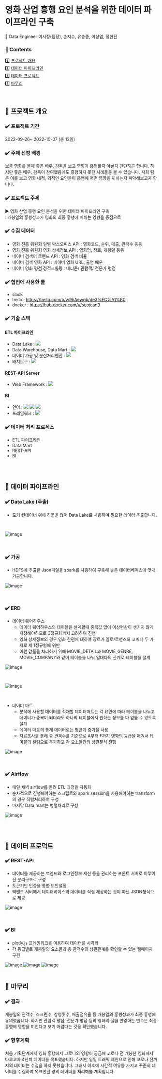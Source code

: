 # 영화 산업 흥행 요인 분석을 위한 데이터 파이프라인 구축
🏃 Data Engineer 이서정(팀장), 손지수, 유승종, 이상엽, 정현진

### **📖 Contents**  

1️⃣ [프로젝트 개요](#-프로젝트-개요)   
2️⃣ [데이터 파이프라인](#-데이터-파이프라인)  
3️⃣ [데이터 프로덕트](#-데이터-프로덕트)  
4️⃣ [마무리](#-기대효과-및-향후-계획)  

<br>

## 🍎 프로젝트 개요

### ✔️ 프로젝트 기간
 2022-09-26~ 2022-10-07 (총 12일)

### ✔️ 주제 선정 배경
보통 영화를 볼때 좋은 배우, 감독을 보고 영화가 흥행할지 아닐지 판단하곤 합니다. 하지만 좋은 배우, 감독이 참여했음에도 흥행하지 못한 사례들을 볼 수 있습니다. 저희 팀은 이를 보고 영화 내적, 외적인 요인들이 흥행에 어떤 영향을 끼치는지 파악해보고자 합니다.

### ✔️ 프로젝트 주제
▶ 영화 산업 흥행 요인 분석을 위한 데이터 파이프라인 구축  
: 개봉일의 흥행성과가 영화의 최종 흥행에 미치는 영향을 중점으로

### ✔️ 수집 데이터
- 영화 진흥 위원회 일별 박스오피스 API : 영화코드, 순위, 매출, 관객수 등등
- 영화 진흥 위원회 영화 상세정보 API : 영화명, 장르, 개봉일 등등
- 네이버 검색어 트렌드 API : 영화 검색 비율
- 네이버 검색 영화 API : 네이버 영화 URL, 출연 배우
- 네이버 영화 평점 정적크롤링 : 네티즌/ 관람객/ 전문가 평점

### ✔️ 협업에 사용한 툴
  - slack 
  - trello : https://trello.com/b/w9hAewpb/de3%EC%A1%B0
  - docker : https://hub.docker.com/u/seojeon9

### ✔️ 기술 스택
#### ETL 파이프라인
  - Data Lake : <img src="https://img.shields.io/badge/Hadoop-66CCFF?style=flat-square&logo=apachehadoop&logoColor=black"> 
  - Data Warehouse, Data Mart : <img src="https://img.shields.io/badge/Oracle ATP-F80000?style=flat-square&logo=oracle&logoColor=white">
  - 데이터 가공 및 분산처리엔진 : <img src="https://img.shields.io/badge/Spark-E25A1C?style=flat-square&logo=apachespark&logoColor=white">
  - 배치도구 : <img src="https://img.shields.io/badge/Airflow-017CEE?style=flat-square&logo=apacheairflow&logoColor=black">
#### REST-API Server
  - Web Framework : <img src="https://img.shields.io/badge/Django-092E20?style=flat-square&logo=django&logoColor=white">
#### BI
  - 언어 : <img src="https://img.shields.io/badge/html5-E34F26?style=flat-square&logo=html5&logoColor=white"> 
    <img src="https://img.shields.io/badge/css-1572B6?style=flat-square&logo=css3&logoColor=white"> 
    <img src="https://img.shields.io/badge/javascript-F7DF1E?style=flat-square&logo=javascript&logoColor=black"> 
  - 프레임워크 : <img src="https://img.shields.io/badge/bootstrap-7952B3?style=flat-square&logo=bootstrap&logoColor=white">

### ✔️ 데이터 처리 프로세스
- ETL 파이프라인 
- Data Mart
- REST-API
- BI

<br>
<br>

## 🚀 데이터 파이프라인
### ✔️ Data Lake (추출)
- 도커 컨테이너 위에 하둡을 얹어 Data Lake로 사용하며 필요한 데이터 추출합니다.
<br>

![image](https://user-images.githubusercontent.com/72624263/194675149-534b2751-2de2-4bd2-90cf-30143694e1c7.png)

<br>

### ✔️ 가공
- HDFS에 추출한 Json파일을 spark를 사용하여 구축해 놓은 데이터베이스에 맞게 가공합니다.

![image](https://user-images.githubusercontent.com/72624263/194675199-9b679007-a5cf-4d3b-802f-dbbf94ab073e.png)

<br>

### ✔️ ERD
- 데이터 웨어하우스
  - 데이터 웨어하우스의 테이블을 설계할때 중복값 없이 이상현상이 생기지 않게 저장해야하므로 3정규화까지 고려하여 진행
  - 영화 상세정보의 경우 영화 한편에 대하여 장르가 멜로/로맨스와 코미디 두 가지로 제 1정규형에 위반
  - 이런 값들을 처리하기 위해 MOVIE_DETAIL과 MOVIE_GENRE, MOVIE_COMPANY와 같이 테이블을 나눠 일대다의 관계로 테이블을 설계

![image](https://user-images.githubusercontent.com/72624263/194675298-529e69d1-524d-43cf-aade-ad4eefce6461.png)

<br>

![image](https://user-images.githubusercontent.com/72624263/194676044-b9063fbe-7385-4c80-bed0-d70ac38c1031.png)

<br>


- 데이터 마트
  - 분석에 사용할 데이터를 적재할 데이터마트는 각 요인에 따라 테이블을 나누고 데이터가 중복이 되더라도 하나의 테이블에서 원하는 정보를 다 얻을 수 있도록 설계
  - 데이터 마트의 통계 데이터로는 평균과 증가율 사용 
  - 자료조사를 통해 총 관객수를 기준으로 A부터 F까지 영화의 등급을 매겨서 테이블의 컬럼으로 추가하고 각 요소들간의 상관분석 진행

![image](https://user-images.githubusercontent.com/72624263/194676150-77148ee0-53c3-4641-9806-027cf7dd2ea1.png)

<br>

### ✔️ Airflow
- 매일 새벽 airflow를 돌려 ETL 과정을 자동화
- 순차적으로 진행해야하는 스크립트와 spark session을 사용해야하는 transform의 경우 직렬처리하여 구성
- 마지막 Data mart는 병렬처리로 구성

![image](https://user-images.githubusercontent.com/72624263/194676491-683b4f9b-f5ff-49c4-8aae-0344e7525a8e.png)

<br>
<br>

## 🎯 데이터 프로덕트
### ✔️ REST-API
- 데이터를 제공하는 백엔드와 로그인정보 세션 등을 관리하는 프론트 서버로 이루어진 분리구조로 구성
- 토큰기반 인증을 통한 보안설정
- 백엔드 서버에서 데이터베이스의 데이터를 직접 제공하는 것이 아닌 JSON형식으로 제공

![image](https://user-images.githubusercontent.com/108858121/209343987-496a3280-5f33-44cd-b74f-e8e522c4ce6b.png)

<br>

### ✔️ BI
- plotly.js 프레임워크를 이용하여 데이터를 시각화
- 각 등급별로 개봉일의 요소들과 총 관객수의 상관관계를 확인할 수 있는 웹페이지 구현

![image](https://user-images.githubusercontent.com/72624263/194677120-30ace656-a29a-4bfe-981d-54b4f5afa4e3.png)
![image](https://user-images.githubusercontent.com/72624263/194677137-f6b2e75c-5565-4022-9dcd-77524089be36.png)
![image](https://user-images.githubusercontent.com/72624263/194677195-90209ad3-ac21-45e5-8b07-b831a1ee1197.png)
<br>
<br>

## 🍏 마무리
### ✔️ 결과
개봉일의 관객수, 스크린수, 상영횟수, 매출점유율 등 개봉일의 흥행성과가 최종 흥행에 유의했습니다. 하지만 관람객 평점, 전문가 평점 등의 영화의 질을 반영하는 변수는 최종 흥행에 영향을 미친다고 보기 어렵다는 것을 확인했습니다.
### ✔️ 향후계획
처음 기획단계에서 영화 흥행에서 코로나의 영향이 궁금해 코로나 전 개봉한 영화까지 다루고자 4년치 데이터를 목표했습니다. 하지만 일일 트래픽 제한으로 인해 코로나 전까지의 데이터는 수집을 하지 못했습니다. 그래서 이후에 시간적 여유를 가지고 꾸준히 데이터를 수집하여 목표했던 양의 데이터를 처리해볼 계획입니다. 







